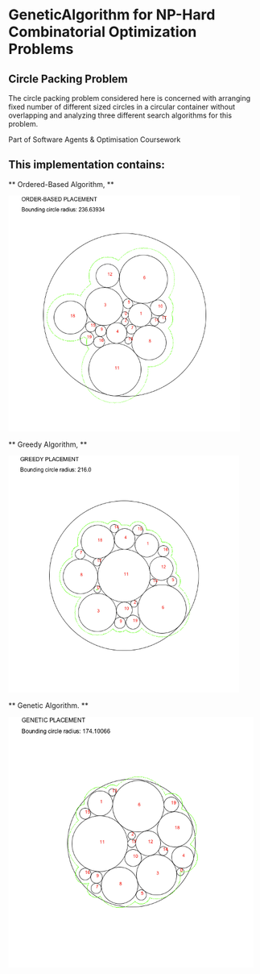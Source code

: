 # GeneticAlgorithm for NP-Hard Combinatorial Optimization Problems

## Circle Packing Problem

The circle packing problem considered here is concerned with arranging fixed number of different sized circles in a circular container without overlapping and analyzing three different search algorithms for this problem.


Part of Software Agents & Optimisation Coursework


## This implementation contains: 

** Ordered-Based Algorithm, **

![Ordered-Based Algorithm Result](/img/picture1.png)



** Greedy Algorithm, **

![Greedy Algorithm Result](/img/picture2.png)



** Genetic Algorithm. **

![Genetic Algorithm Result](/img/picture3.png)


